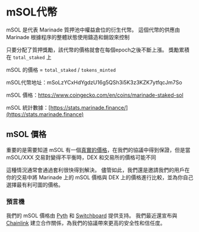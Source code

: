 # mSOL代幣

mSOL 是代表 Marinade 質押池中權益倉位的衍生代幣。 這個代幣的供應由 Marinade 根據程序的整體狀態使用鑄造和銷毀來控制

只要分配了質押獎勵，該代幣的價格就會在每個epoch之後不斷上漲。 獎勵累積在 `total_staked` 上&#x20;

mSOL 的價格 = `total_staked` / `tokens_minted`&#x20;

mSOL代幣地址：mSoLzYCxHdYgdzU16g5QSh3i5K3z3KZK7ytfqcJm7So&#x20;

mSOL 價格：[https://www.coingecko.com/en/coins/marinade-staked-sol ](https://www.coingecko.com/en/coins/marinade-staked-sol)

mSOL 統計數據：[https://stats.marinade.finance/](https://stats.marinade.finance)

## mSOL 價格

重要的是需要知道 mSOL 有一個[真實的價格](https://stats.marinade.finance/d/sqUQd1Onk/marinade-kpi-dashboard?orgId=1\&refresh=1m)，在我們的協議中得到保證，但是當 mSOL/XXX 交易對變得不平衡時，DEX 和交易所的價格可能不同

這種情況通常會通過套利很快得到解決。 儘管如此，我們還是邀請我們的用戶在你的交易中將 Marinade 上的 mSOL 價格與 DEX 上的價格進行比較，並為你自己選擇最有利可圖的價格。

### 預言機

我們的 mSOL 價格由 [Pyth](https://pyth.network) 和 [Switchboard](https://switchboard.xyz) 提供支持。 我們最近還宣布與 [Chainlink](https://www.chainlinkecosystem.com/ecosystem/marinade/) 建立合作關係，為我們的協議帶來更高的安全性和信任度。
